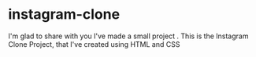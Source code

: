 # instagram-clone
 I'm glad to share with you I've made a small project .  This is the Instagram Clone Project,  that I've created using HTML and CSS
